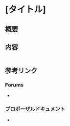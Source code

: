 # [タイトル]

<!-- 最後にTable of Contentsを入れる -->

## 概要

## 内容

```swift
```

## 参考リンク

### Forums

- []()

### プロポーザルドキュメント

- []()